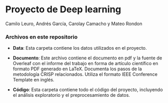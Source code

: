 # Proyecto de Deep learning
Camilo Leuro, Andrés García, Carolay Camacho y Mateo Rondon 

### Archivos en este repositorio

- **Data**: Esta carpeta contiene los datos utilizados en el proyecto.

- **Documento**: Este archivo contiene el documento en pdf y la fuente de Overleaf con el informe del trabajo en forma de artículo científico en formato PDF generado en LaTeX. Documenta los pasos de la metodología CRISP relacionados. Utiliza el formato IEEE Conference Template en inglés. 

- **Código**: Esta carpeta contiene todo el código del proyecto, incluyendo el análisis exploratorio y el preprocesamiento de datos.
